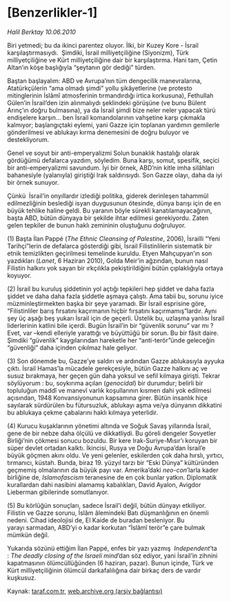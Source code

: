 # [Benzerlikler-1] 

*Halil Berktay 10.06.2010*

<div class="yazi">
<p>Biri yetmedi; bu da ikinci parentez oluyor. İlki, bir Kuzey Kore - İsrail karşılaştırmasıydı.  Şimdiki, İsrail milliyetçiliğine (Siyonizm), Türk milliyetçiliğine ve Kürt milliyetçiliğine dair bir karşılaştırma. Hani tam, Çetin Altan’ın köşe başlığıyla “şeytanın gör dediği” türden.</p>
<p>Baştan başlayalım: ABD ve Avrupa’nın tüm dengecilik manevralarına, Atatürkçülerin “ama olmadı şimdi” yollu şikâyetlerine (ve protesto mitinglerinin İslâmî atmosferinin tırmandırdığı irtica korkusuna), Fethullah Gülen’in İsrail’den izin alınmalıydı şeklindeki görüşüne (ve bunu Bülent Arınç’ın doğru bulmasına), ya da İsrail şimdi bize neler neler yapacak türü endişelere karşın... ben İsrail komandolarının vahşetine karşı çıkmakla kalmıyor; başlangıçtaki eylemi, yani Gazze için toplanan yardımın gemilerle gönderilmesi ve ablukayı kırma denemesini de doğru buluyor ve destekliyorum.</p>
<p>Genel ve soyut bir anti-emperyalizmi Solun bunaklık hastalığı olarak gördüğümü defalarca yazdım, söyledim. Buna karşı, somut, spesifik, seçici bir anti-emperyalizmi savundum. İyi bir örnek, ABD’nin kitle imha silâhları bahanesiyle (yalanıyla) giriştiği Irak saldırısıydı. Son Gazze olayı, daha da iyi bir örnek sunuyor.</p>
<p>Çünkü  İsrail’in onyıllardır izlediği politika, giderek derinleşen tahammül edilmezliğinin beslediği isyan duygusunun ötesinde, dünya barışı için de en büyük tehlike haline geldi. Bu yaranın böyle sürekli kanatılamayacağının, başta ABD, bütün dünyaya bir şekilde ihtar edilmesi gerekiyordu. Zaten gelen tepkiler de bunun haklı zemininin oluştuğunu doğruluyor.</p>
<p>(1) Başta İlan Pappé (<i>The Ethnic Cleansing of Palestine</i>, 2006), İsrailli “Yeni Tarihçi”lerin de defalarca gösterdiği gibi, İsrail Filistinlilerin sistematik bir etnik temizlikten geçirilmesi temelinde kuruldu. Etyen Mahçupyan’ın son yazdıkları (<i>Lanet</i>, 6 Haziran 2010), Golda Meir’in ağzından, bunun nasıl Filistin halkını yok sayan bir ırkçılıkla pekiştirildiğini bütün çıplaklığıyla ortaya koyuyor.</p>
<p>(2) İsrail bu kuruluş şiddetinin yol açtığı tepkileri hep şiddet ve daha fazla şiddet ve daha daha fazla şiddetle aşmaya çalıştı. Ama tabii bu, sorunu iyice müzminleştirmekten başka bir şeye yaramadı. Bir İsrail esprisine göre, “Filistinliler barış fırsatını kaçırmanın hiçbir fırsatını kaçırmamış”lardır. Aynı şey üç aşağı beş yukarı İsrail için de geçerli. Üstelik bu, uzlaşma yanlısı İsrail liderlerinin katlini bile içerdi. Bugün İsrail’in bir “güvenlik sorunu” var mı ? Evet, var –kendi elleriyle yarattığı ve büyüttüğü bir sorun. Bu bir fâsit daire. Şimdiki “güvenlik” kaygılarından hareketle her “anti-terör”ünde geleceğin “güvenliği” daha içinden çıkılmaz hale geliyor.</p>
<p>(3) Son dönemde bu, Gazze’ye saldırı ve ardından Gazze ablukasıyla ayyuka çıktı. İsrail Hamas’la mücadele gerekçesiyle, bütün Gazze halkını aç ve susuz bırakmaya, her geçen gün daha yoksul ve sefil kılmaya girişti. Tekrar söylüyorum : bu, soykırıma açılan (<i>genocidal</i>) bir durumdur; belirli bir topluluğun maddî ve manevî varlık koşullarının kısmen dahi yok edilmesi açısından, 1948 Konvansiyonunun kapsamına girer. Bütün insanlık hiçe sayılarak sürdürülen bu fütursuzluk, ablukayı aşma ve/ya dünyanın dikkatini bu ablukaya çekme çabalarını haklı kılmaya yeterlidir.</p>
<p>(4) Kurucu kuşaklarının yönetimi altında ve Soğuk Savaş yıllarında İsrail, gene de bir nebze daha ölçülü ve dikkatliydi. Bu göreli dengeler Sovyetler Birliği’nin çökmesi sonucu bozuldu. Bir kere Irak-Suriye-Mısır’ı koruyan bir süper devlet ortadan kalktı. İkincisi, Rusya ve Doğu Avrupa’dan İsrail’e büyük göçmen akını oldu. Ve yeni gelenler, eskilerden çok daha hırslı, yırtıcı, tırmanıcı, küstah. Bunda, biraz 19. yüzyıl tarzı bir “Eski Dünya” kültüründen geçmemiş olmalarının da büyük payı var. Amerika’daki <i>neo-con</i>’larla kader birliğine de, <i>Islamofascism</i> teranesine de en çok bunlar yatkın. Diplomatik kurallardan dahi nasibini alamamış kabalıkları, David Ayalon, Avigdor Lieberman gibilerinde somutlanıyor.</p>
<p>(5) Bu körlüğün sonuçları, sadece İsrail’i değil, bütün dünyayı etkiliyor. Filistin ve Gazze sorunu, İslâm âlemindeki Batı düşmanlığının en önemli nedeni. Cihad ideolojisi de, El Kaide de buradan besleniyor. Bu yarayı sarmadan, ABD’yi o kadar korkutan “İslâmî terör”e çare bulmak mümkün değil.</p>
<p>Yukarıda sözünü ettiğim İlan Pappé, enfes bir yazı yazmış <i> Independent</i>’ta : <i>The deadly closing of the Israeli mind</i>’dan söz ediyor, yani İsrail’in zihnini kapatmasının ölümcüllüğünden (6 haziran, pazar). Bunun içinde, Türk ve Kürt milliyetçiliğinin ölümcül darkafalılığına dair birkaç ders de vardır kuşkusuz.</p></div>

Kaynak: [taraf.com.tr](http://www.taraf.com.tr:80/halil-berktay/makale-benzerlikler-1.htm), [web.archive.org (arşiv bağlantısı)](http://web.archive.org/web/20100613000014/http://www.taraf.com.tr:80/halil-berktay/makale-benzerlikler-1.htm)
